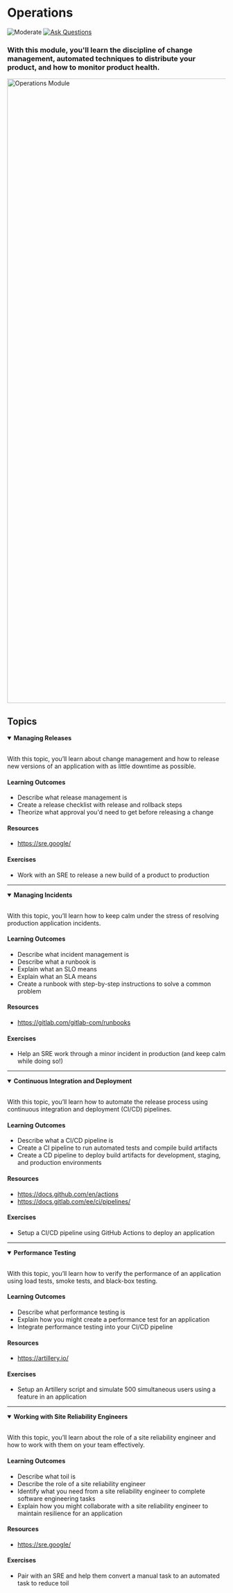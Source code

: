 # Operations

![Moderate](https://img.shields.io/badge/Difficulty-■%20Moderate-blue?style=flat-square)
<a href="https://github.com/engineerkit/engineerkit/discussions">![Ask Questions](https://img.shields.io/badge/Ask%20Questions%20-blue.svg?style=flat-square&logo=discourse&logoWidth=15&labelColor=555&color=4d51cc)</a>

### With this module, you'll learn the discipline of change management, automated techniques to distribute your product, and how to monitor product health.

<img width="1440" alt="Operations Module" src="https://user-images.githubusercontent.com/894178/138357853-527268e0-eb25-447b-bf1f-c1f654ab3e70.png">

## Topics

<details open>
   <summary><b>Managing Releases</b></summary><br/>

   With this topic, you’ll learn about change management and how to release new versions of an application with as little downtime as possible.
   
   #### Learning Outcomes
   * Describe what release management is
   * Create a release checklist with release and rollback steps
   * Theorize what approval you'd need to get before releasing a change

   #### Resources
   * https://sre.google/

   #### Exercises
   * Work with an SRE to release a new build of a product to production
</details>

----

<details open>
   <summary><b>Managing Incidents</b></summary><br/>

   With this topic, you’ll learn how to keep calm under the stress of resolving production application incidents.
   
   #### Learning Outcomes
   * Describe what incident management is
   * Describe what a runbook is
   * Explain what an SLO means
   * Explain what an SLA means
   * Create a runbook with step-by-step instructions to solve a common problem
   
   #### Resources
   * https://gitlab.com/gitlab-com/runbooks

   #### Exercises
   * Help an SRE work through a minor incident in production (and keep calm while doing so!)
</details>

----

<details open>
   <summary><b>Continuous Integration and Deployment</b></summary><br/>

   With this topic, you’ll learn how to automate the release process using continuous integration and deployment (CI/CD) pipelines.
   
   #### Learning Outcomes
   * Describe what a CI/CD pipeline is
   * Create a CI pipeline to run automated tests and compile build artifacts
   * Create a CD pipeline to deploy build artifacts for development, staging, and production environments

   #### Resources
   * https://docs.github.com/en/actions
   * https://docs.gitlab.com/ee/ci/pipelines/

   #### Exercises
   * Setup a CI/CD pipeline using GitHub Actions to deploy an application
</details>

----

<details open>
   <summary><b>Performance Testing</b></summary><br/>

   With this topic, you’ll learn how to verify the performance of an application using load tests, smoke tests, and black-box testing.
   
   #### Learning Outcomes
   * Describe what performance testing is
   * Explain how you might create a performance test for an application
   * Integrate performance testing into your CI/CD pipeline

   #### Resources
   * https://artillery.io/

   #### Exercises
   * Setup an Artillery script and simulate 500 simultaneous users using a feature in an application
</details>

----

<details open>
   <summary><b>Working with Site Reliability Engineers</b></summary><br/>

   With this topic, you’ll learn about the role of a site reliability engineer and how to work with them on your team effectively.
   
   #### Learning Outcomes
   * Describe what toil is
   * Describe the role of a site reliability engineer
   * Identify what you need from a site reliability engineer to complete software engineering tasks
   * Explain how you might collaborate with a site reliability engineer to maintain resilience for an application

   #### Resources
   * https://sre.google/

   #### Exercises
   * Pair with an SRE and help them convert a manual task to an automated task to reduce toil
</details>
